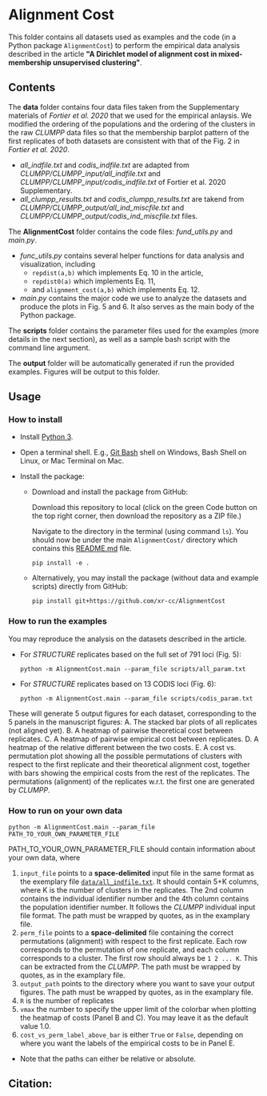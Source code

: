 # Alignment Cost

This folder contains all datasets used as examples and the code (in a Python package ```AlignmentCost```) to perform the empirical data analysis described in the article **"A Dirichlet model of alignment cost in mixed-membership unsupervised clustering"**. 

## Contents

The **data** folder contains four data files taken from the Supplementary materials of *Fortier et al. 2020* that we used for the empirical anlaysis. We modified the ordering of the populations and the ordering of the clusters in the raw *CLUMPP* data files so that the membership barplot pattern of the first replicates of both datasets are consistent with that of the Fig. 2 in *Fortier et al. 2020*.  
 * *all_indfile.txt* and *codis_indfile.txt* are adapted from *CLUMPP/CLUMPP_input/all_indfile.txt* and *CLUMPP/CLUMPP_input/codis_indfile.txt* of Fortier et al. 2020 Supplementary. 
 * *all_clumpp_results.txt* and *codis_clumpp_results.txt* are takend from *CLUMPP/CLUMPP_output/all_ind_miscfile.txt* and *CLUMPP/CLUMPP_output/codis_ind_miscfile.txt* files.

The **AlignmentCost** folder contains the code files: *fund_utils.py* and *main.py*.
 * *func_utils.py* contains several helper functions for data analysis and visualization, including 
   * ```repdist(a,b)``` which implements Eq. 10 in the article,
   * ```repdist0(a)``` which implements Eq. 11,
   * and ```alignment_cost(a,b)``` which implements Eq. 12.
 * *main.py* contains the major code we use to analyze the datasets and produce the plots in Fig. 5 and 6. It also serves as the main body of the Python package.

The **scripts** folder contains the parameter files used for the examples (more details in the next section), as well as a sample bash script with the command line argument.

The **output** folder will be automatically generated if run the provided examples. Figures will be output to this folder.

## Usage

### How to install

* Install [Python 3](https://www.python.org/downloads/).
* Open a terminal shell. E.g., [Git Bash](https://git-scm.com/downloads) shell on Windows, Bash Shell on Linux, or Mac Terminal on Mac.
* Install the package:

  * Download and install the package from GitHub:
 
    Download this repository to local (click on the green Code button on the top right corner, then download the repository as a ZIP file.)

    Navigate to the directory in the terminal (using command ```ls```). You should now be under the main ```AlignmentCost/``` directory which contains this [README.md](README.md) file.

    ```
    pip install -e .
    ```
    
  * Alternatively, you may install the package (without data and example scripts) directly from GitHub:

    ```
    pip install git+https://github.com/xr-cc/AlignmentCost
    ```

### How to run the examples
You may reproduce the analysis on the datasets described in the article.

  * For *STRUCTURE* replicates based on the full set of 791 loci (Fig. 5):
    ```
    python -m AlignmentCost.main --param_file scripts/all_param.txt
    ```
  
  * For *STRUCTURE* replicates based on 13 CODIS loci (Fig. 6):
    ```
    python -m AlignmentCost.main --param_file scripts/codis_param.txt  
    ```
  
  These will generate 5 output figures for each dataset, corresponding to the 5 panels in the manuscript figures:
  A. The stacked bar plots of all replicates (not aligned yet).
  B. A heatmap of pairwise theoretical cost between replicates.
  C. A heatmap of pairwise empirical cost between replicates.
  D. A heatmap of the relative different between the two costs.
  E. A cost vs. permutation plot showing all the possible permutations of clusters with respect to the first replicate and their theoretical alignment cost, together with bars showing the empirical costs from the rest of the replicates. The permutations (alignment) of the replicates w.r.t. the first one are generated by *CLUMPP*.

### How to run on your own data
  ```
  python -m AlignmentCost.main --param_file PATH_TO_YOUR_OWN_PARAMETER_FILE
  ```
  PATH_TO_YOUR_OWN_PARAMETER_FILE should contain information about your own data, where 
  1. ```input_file``` points to a **space-delimited** input file in the same format as the exemplary file  [```data/all_indfile.txt```](data/all_indfile.txt). It should contain 5+K columns, where K is the number of clusters in the replicates. The 2nd column contains the individual identifier number and the 4th column contains the population identifier number. It follows the *CLUMPP* individual input file format. The path must be wrapped by quotes, as in the examplary file.
  2. ```perm_file``` points to a **space-delimited** file containing the correct permutations (alignment) with respect to the first replicate. Each row corresponds to the permutation of one replicate, and each column corresponds to a cluster. The first row should always be ```1 2 ... K```. This can be extracted from the *CLUMPP*. The path must be wrapped by quotes, as in the examplary file. 
  3. ```output_path``` points to the directory where you want to save your output figures. The path must be wrapped by quotes, as in the examplary file.
  4. ```R``` is the number of replicates
  5. ```vmax``` the number to specify the upper limit of the colorbar when plotting the heatmap of costs (Panel B and C). You may leave it as the default value 1.0.
  6. ```cost_vs_perm_label_above_bar``` is either ```True``` or ```False```, depending on where you want the labels of the empirical costs to be in Panel E.
  * Note that the paths can either be relative or absolute.
  
## Citation:
>
